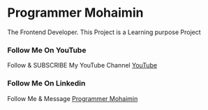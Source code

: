 # Programmer Mohaimin

The Frontend Developer.
This Project is a Learning purpose Project

### Follow Me On YouTube
Follow & SUBSCRIBE My YouTube Channel [YouTube](https://www.youtube.com/c/ProgrammerMohaimin)


### Follow Me On Linkedin
Follow Me & Message [Programmer Mohaimin ](https://www.youtube.com/c/ProgrammerMohaimin)
